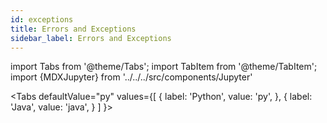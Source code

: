 ```yaml
---
id: exceptions
title: Errors and Exceptions
sidebar_label: Errors and Exceptions
---
```


import Tabs from '@theme/Tabs';
import TabItem from '@theme/TabItem';
import {MDXJupyter} from '../../../src/components/Jupyter'


<Tabs
  defaultValue="py"
  values={[
    { label: 'Python', value: 'py', },
    { label: 'Java', value: 'java', }
  ]
}>

<TabItem value="py">

<MDXJupyter filePath="exceptions/python.ipynb"/>

</TabItem>

<TabItem value="java">

<MDXJupyter filePath="exceptions/java.ipynb"/>

</TabItem>
</Tabs>
